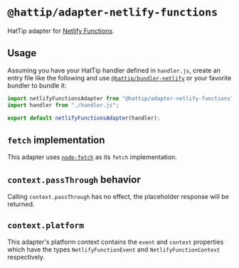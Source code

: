 # `@hattip/adapter-netlify-functions`

HatTip adapter for [Netlify Functions](https://docs.netlify.com/functions/overview/).

## Usage

Assuming you have your HatTip handler defined in `handler.js`, create an entry file like the following and use [`@hattip/bundler-netlify`](../bundler-netlify) or your favorite bundler to bundle it:

```js
import netlifyFunctionsAdapter from "@hattip/adapter-netlify-functions";
import handler from "./handler.js";

export default netlifyFunctionsAdapter(handler);
```

## `fetch` implementation

This adapter uses [`node-fetch`](https://github.com/node-fetch/node-fetch) as its `fetch` implementation.

## `context.passThrough` behavior

Calling `context.passThrough` has no effect, the placeholder response will be returned.

## `context.platform`

This adapter's platform context contains the `event` and `context` properties which have the types `NetlifyFunctionEvent` and `NetlifyFunctionContext` respectively.
